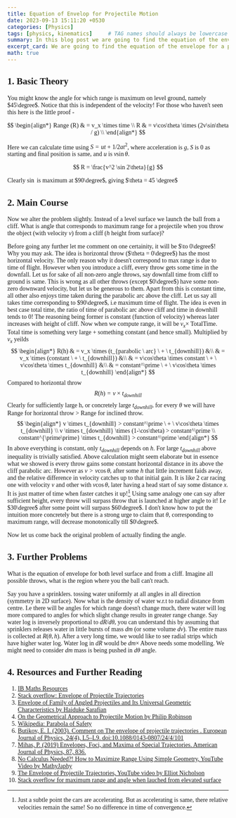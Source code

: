 ```yaml
---
title: Equation of Envelop for Projectile Motion 
date: 2023-09-13 15:11:20 +0530
categories: [Physics]
tags: [physics, kinematics]     # TAG names should always be lowercase
summary: In this blog post we are going to find the equation of the envelope for a projectile motion. We will find maximum range and corresponding angle when object is lauched from an elevated surface.
excerpt_card: We are going to find the equation of the envelope for a projectile motion, maximum range and corresponding angle when object is lauched from an elevated surface.
math: true
---
```


<div class="custom" markdown="1" style="font-family: CMS"> 

## 1. Basic Theory

You might know the angle for which range is maximum on level ground, namely $45\degree$.
Notice that this is independent of the velocity! For those who haven't seen this here is
the little proof -

$$
\begin{align*}
	Range (R) & = v_x \times time \\
	        R & = v\cos\theta \times (2v\sin\theta / g) \\
\end{align*}
$$

Here we can calculate time using $S = ut + 1/2at^2$, where acceleration is $g$, $S$ is 0
as starting and final position is same, and $u$ is $v\sin\theta$.

$$
	R = \frac{v^2 \sin 2\theta}{g}
$$

Clearly $\sin$ is maximum at $90\degree$, giving $\theta = 45 \degree$

## 2. Main Course

Now we alter the problem slightly. Instead of a level surface we launch the ball from a cliff. What is angle that corresponds to maximum range for a projectile when you throw the object (with velocity $v$) from a cliff ($h$ height from surface)?

Before going any further let me comment on one certainity, it will be $\to 0\degree$! Why you may ask. The idea is horizontal throw ($\theta = 0\degree$) has the most horizontal velocity. The only reason why it doesn't correspond to max range is due to time of flight. However when you introduce a cliff, every throw gets some time in the downfall. Let us for sake of all non-zero angle throws, say downfall time from cliff to ground is same. This is wrong as all other throws (except $0\degree$) have some non-zero downward velocity, but let us be generous to them. Apart from this is constant time, all other also enjoys time taken during the parabolic arc above the cliff. Let us say all takes time corresponding to $90\degree$, i.e maximum time of flight. The idea is even in best case total time, the ratio of time of parabolic arc above cliff and time in downhill tends to 0! The reasoning being former is constant (function of velocity) whereas later increases with height of cliff. Now when we compute range, it will be $v_x \times$ TotalTime. Total time is something very large + something constant (and hence small). Multiplied by $v_x$ yeilds
$$
\begin{align*}
	R(h) & = v_x \times (t_{parabolic \ arc} \ + \ t_{downhill}) &\\
		& = v_x \times (constant \ + \ t_{downhill}) &\\
		& = v\cos\theta \times constant \ + \ v\cos\theta \times t_{downhill} &\\
		& = constant^\prime \ + \ v\cos\theta \times t_{downhill}
\end{align*}
$$
Compared to horizontal throw 
$$
	R(h) = v \times t_{downhill}
$$
Clearly for sufficiently large h, or concretely large $t_{downhill}$, for every $\theta$ we will have Range for horizontal throw > Range for inclined throw. 
$$
\begin{align*}
	v \times t_{downhill} > constant^\prime \ + \ v\cos\theta \times t_{downhill} \\
	v \times t_{downhill} \times (1-\cos\theta) > constant^\prime \\
	constant^{\prime\prime} \times t_{downhill} > constant^\prime
\end{align*}
$$
In above everything is constant, only $t_{downhill}$ depends on $h$. For large $t_{downhill}$ above inequality is trivially satisfied. Above calculation might seem elaborate but in essence what we showed is every throw gains some constant horizontal distance in its above the cliff parabolic arc. However as $v > v\cos\theta$,  after some $h$ that little increment faids away, and the relative difference in velocity catches up to that initial gain. It is like 2 car racing one with velocity $v$ and other with $v\cos\theta$, later having a head start of say some distance $x$. It is just matter of time when faster catches it up![^1] 
Using same analogy one can say after sufficient height, every throw will surpass throw that is launched at higher angle to it! I.e $30\degree$ after some point will surpass $60\degree$. I don't know how to put the intuition more concretely but there is a strong urge to claim that $\theta$, corresponding to maximum range, will decrease monotonically till $0\degree$.

Now let us come back the original problem of actually finding the angle.

## 3. Further Problems

What is the equation of envelope for both level surface and from a cliff. Imagine all possible throws, what is the region where you the ball can't reach. 

Say you have a sprinklers. tossing water uniformly at all angles in all direction (symmetry in 2D surface). Now what is the density of water w.r.t to radial distance from centre. I.e there will be angles for which range doesn't change much, there water will log more compared to angles for which slight change results in greater range change. Say water log is inversely proportional to $dR/d\theta$, you can understand this by assuming that sprinklers releases water in little bursts of mass $dm$ (or some volume $dv$). The entire mass is collected at $R(\theta,h)$. After a very long time, we would like to see radial strips which have higher water log. Water log in $dR$ would be $dm \times$
Above needs some modelling. We might need to consider $dm$ mass is being pushed in $d\theta$ angle.

## 4. Resources and Further Reading

1. [IB Maths Resources](https://ibmathsresources.com/2020/04/06/envelope-of-projectile-motion/#:~:text=Finding%20the%20equation%20of%20an%20envelope%20for%20projectile%20motion&text=F(x%2Cy%2Ctheta,F%20with%20respect%20to%20theta.))
2. [Stack overflow: Envelope of Projectile Trajectories](https://math.stackexchange.com/questions/1495086/envelope-of-projectile-trajectories)
3. [Envelope of Family of Angled Projectiles and Its Universal Geometric Characteristics by Haiduke Sarafian](https://www.scirp.org/pdf/ajcm_2020090315280603.pdf)
4. [On the Geometrical Approach to Projectile Motion by Philip Robinson](https://www.jstor.org/stable/pdf/3620177.pdf?refreqid=excelsior%3A371a5f352e9d301ff2fde324e3de6028&ab_segments=&origin=&initiator=&acceptTC=1)
5. [Wikipedia: Parabola of Safety](https://en.wikipedia.org/wiki/Parabola_of_safety)
6. [Butikov, E. I. (2003). Comment on  The envelope of projectile trajectories . European Journal of Physics, 24(4), L5–L9. doi:10.1088/0143-0807/24/4/101](https://iopscience.iop.org/article/10.1088/0143-0807/24/4/101/meta)
7. [Mihas, P. (2019) Envelopes, Foci, and Maxima of Special Trajectories. American Journal of Physics, 87, 836.](https://doi.org/10.1119/1.5122894)
8. [No Calculus Needed?! How to Maximize Range Using Simple Geometry, YouTube Video by MathyJaphy](https://www.youtube.com/watch?v=xwhbT9Do1RQ)
9. [The Envelope of Projectile Trajectories, YouTube video by Elliot Nicholson](https://www.youtube.com/watch?v=P32zK3I8dog)
10. [Stack overflow for maximum range and angle when lauched from elevated surface](https://math.stackexchange.com/questions/127300/maximum-range-of-a-projectile-launched-from-an-elevation)

[^1]: Just a subtle point the cars are accelerating. But as accelerating is same, there relative velocities remain the same! So no difference in time of convergence.


